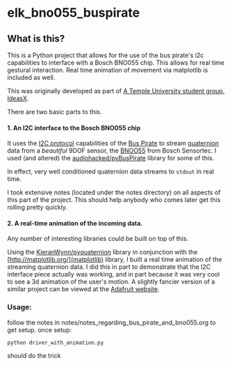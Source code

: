 # elk_bno055_buspirate

## What is this?
This is a Python project that allows for the use of the bus pirate's i2c capabilities to interface with a Bosch BNO055 chip. This allows for real time gestural interaction. Real time animation of movement via matplotlib is included as well.

This was originally developed as part of [A Temple University student group, IdeasX](https://hackaday.io/project/12850-ideasx).

There are two basic parts to this.

#### 1. An I2C interface to the Bosch BNO055 chip
It uses the [I2C protocol](https://en.wikipedia.org/wiki/I%C2%B2C) capabilities of the [Bus Pirate](https://en.wikipedia.org/wiki/Bus_Pirate) to stream [quaternion](http://mathworld.wolfram.com/Quaternion.html) data from a *beautiful* 9DOF sensor, the [BNOO55](https://www.bosch-sensortec.com/bst/products/all_products/bno055) from Bosch Sensortec. I used (and altered) the [audiohacked/pyBusPirate](https://github.com/audiohacked/pyBusPirate/tree/d6de9f90cb6373aa5fe0779a831cf496364fb01d) library for some of this.

In effect, very well conditioned quaternion data streams to `stdout` in real time.

I took extensive notes (located under the notes directory) on all aspects of this part of the project. This should help anybody who comes later get this rolling pretty quickly.

#### 2. A real-time animation of the incoming data.
Any number of interesting libraries could be built on top of this.

Using the [KieranWynn/pyquaternion](https://github.com/KieranWynn/pyquaternion/tree/d7bf1d6a6e5a755ef6c54f80bf07855cafcda6b7) library in conjunction with the [http://matplotlib.org/](matplotlib) library, I built a real time animation of the streaming quaternion data. I did this in part to demonstrate that the I2C interface piece actually was working, and in part because it was very cool to see a 3d animation of the user's motion. A slightly fancier version of a similar project can be viewed at the [Adafruit website](https://learn.adafruit.com/adafruit-bno055-absolute-orientation-sensor/overview).

### Usage:
follow the notes in notes/notes_regarding_bus_pirate_and_bno055.org to get setup.
once setup:

    python driver_with_animation.py

should do the trick
